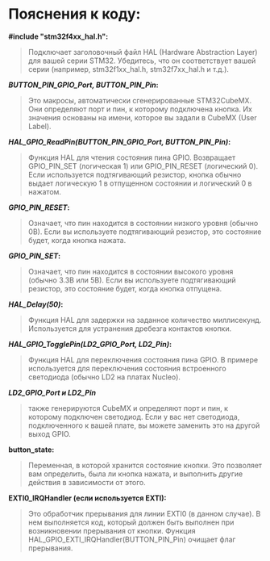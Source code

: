 # Пояснения к коду:

**__#include "stm32f4xx_hal.h"__:**

>Подключает заголовочный файл HAL (Hardware Abstraction Layer) для вашей серии STM32. Убедитесь, что он соответствует вашей серии (например, stm32f1xx_hal.h, stm32f7xx_hal.h и т.д.).

**_BUTTON_PIN_GPIO_Port, BUTTON_PIN_Pin_:**
>Это макросы, автоматически сгенерированные STM32CubeMX. Они определяют порт и пин, к которому подключена кнопка. Их значения основаны на имени, которое вы задали в CubeMX (User Label).

**_HAL_GPIO_ReadPin(BUTTON_PIN_GPIO_Port, BUTTON_PIN_Pin)_:**
>Функция HAL для чтения состояния пина GPIO. Возвращает GPIO_PIN_SET (логическая 1) или GPIO_PIN_RESET (логический 0). Если используется подтягивающий резистор, кнопка обычно выдает логическую 1 в отпущенном состоянии и логический 0 в нажатом.

**_GPIO_PIN_RESET_:**
>Означает, что пин находится в состоянии низкого уровня (обычно 0В). Если вы используете подтягивающий резистор, это состояние будет, когда кнопка нажата.

**_GPIO_PIN_SET_:** 
>Означает, что пин находится в состоянии высокого уровня (обычно 3.3В или 5В). Если вы используете подтягивающий резистор, это состояние будет, когда кнопка отпущена.

**_HAL_Delay(50)_:**
>Функция HAL для задержки на заданное количество миллисекунд. Используется для устранения дребезга контактов кнопки.

**_HAL_GPIO_TogglePin(LD2_GPIO_Port, LD2_Pin)_:**
>Функция HAL для переключения состояния пина GPIO. В примере используется для переключения состояния встроенного светодиода (обычно LD2 на платах Nucleo).

**_LD2_GPIO_Port и LD2_Pin_**
>также генерируются CubeMX и определяют порт и пин, к которому подключен светодиод. Если у вас нет светодиода, подключенного к вашей плате, вы можете заменить это на другой выход GPIO.

**__button_state:__**
>Переменная, в которой хранится состояние кнопки. Это позволяет вам определить, была ли кнопка нажата, и выполнить другие действия в зависимости от этого.

**__EXTI0_IRQHandler (если используется EXTI)__:**
>Это обработчик прерывания для линии EXTI0 (в данном случае). В нем выполняется код, который должен быть выполнен при возникновении прерывания от кнопки. Функция HAL_GPIO_EXTI_IRQHandler(BUTTON_PIN_Pin) очищает флаг прерывания.
